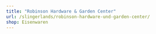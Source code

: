 ```yaml
---
title: "Robinson Hardware & Garden Center"
url: /slingerlands/robinson-hardware-und-garden-center/
shop: Eisenwaren
---
```

